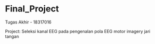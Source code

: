 # Final_Project

Tugas Akhir - 18317016

Project: Seleksi kanal EEG pada pengenalan pola EEG motor imagery jari tangan
